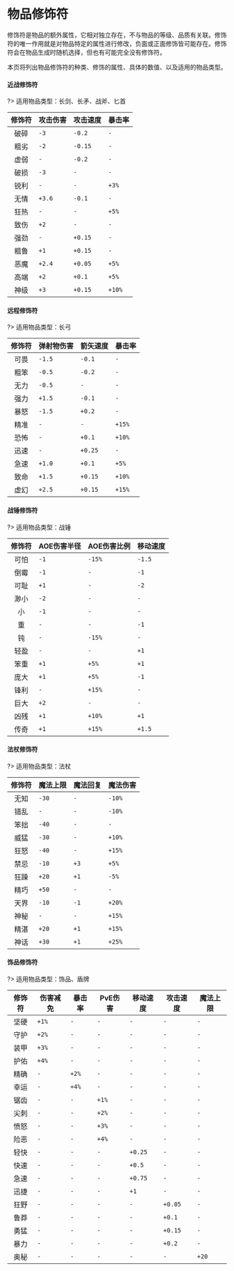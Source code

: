 # 物品修饰符

修饰符是物品的额外属性，它相对独立存在，不与物品的等级、品质有关联。修饰符的唯一作用就是对物品特定的属性进行修改，负面或正面修饰皆可能存在。修饰符会在物品生成时随机选择，但也有可能完全没有修饰符。

本页将列出物品修饰符的种类、修饰的属性、具体的数值、以及适用的物品类型。

<!-- tabs:start -->

#### **近战修饰符**

?> 适用物品类型：长剑、长矛、战斧、匕首

| 修饰符 | 攻击伤害 | 攻击速度 | 暴击率 |
| :----: | -------- | -------- | ------ |
|  破碎  | `-3`     | `-0.2`   | `-`    |
|  粗劣  | `-2`     | `-0.15`  | `-`    |
|  虚弱  | `-`      | `-0.2`   | `-`    |
|  破损  | `-3`     | `-`      | `-`    |
|  锐利  | `-`      | `-`      | `+3%`  |
|  无情  | `+3.6`   | `-0.1`   | `-`    |
|  狂热  | `-`      | `-`      | `+5%`  |
|  致伤  | `+2`     | `-`      | `-`    |
|  强劲  | `-`      | `+0.15`  | `-`    |
|  粗鲁  | `+1`     | `+0.15`  | `-`    |
|  恶魔  | `+2.4`   | `+0.05`  | `+5%`  |
|  高端  | `+2`     | `+0.1`   | `+5%`  |
|  神级  | `+3`     | `+0.15`  | `+10%` |

#### **远程修饰符**

?> 适用物品类型：长弓

| 修饰符 | 弹射物伤害 | 箭矢速度 | 暴击率 |
| :----: | ---------- | -------- | ------ |
|  可畏  | `-1.5`     | `-0.1`   | `-`    |
|  粗笨  | `-0.5`     | `-0.2`   | `-`    |
|  无力  | `-0.5`     | `-`      | `-`    |
|  强力  | `+1.5`     | `-0.1`   | `-`    |
|  暴怒  | `-1.5`     | `+0.2`   | `-`    |
|  精准  | `-`        | `-`      | `+15%` |
|  恐怖  | `-`        | `+0.1`   | `+10%` |
|  迅速  | `-`        | `+0.25`  | `-`    |
|  急速  | `+1.0`     | `+0.1`   | `+5%`  |
|  致命  | `+1.5`     | `+0.15`  | `+10%` |
|  虚幻  | `+2.5`     | `+0.15`  | `+15%` |

#### **战锤修饰符**

?> 适用物品类型：战锤

| 修饰符 | AOE伤害半径 | AOE伤害比例 | 移动速度 |
| :----: | ----------- | ----------- | -------- |
|  可怕  | `-1`        | `-15%`      | `-1.5`   |
|  倒霉  | `-1`        | `-`         | `-1`     |
|  可耻  | `+1`        | `-`         | `-2`     |
|  渺小  | `-2`        | `-`         | `-`      |
|   小   | `-1`        | `-`         | `-`      |
|   重   | `-`         | `-`         | `-1`     |
|   钝   | `-`         | `-15%`      | `-`      |
|  轻盈  | `-`         | `-`         | `+1`     |
|  笨重  | `+1`        | `+5%`       | `+1`     |
|  庞大  | `+1`        | `+5%`       | `-1`     |
|  锋利  | `-`         | `+15%`      | `-`      |
|  巨大  | `+2`        | `-`         | `-`      |
|  凶残  | `+1`        | `+10%`      | `+1`     |
|  传奇  | `+1`        | `+15%`      | `+1.5`   |

#### **法杖修饰符**

?> 适用物品类型：法杖

| 修饰符 | 魔法上限 | 魔法回复 | 魔法伤害 |
| :----: | -------- | -------- | -------- |
|  无知  | `-30`    | `-`      | `-10%`   |
|  错乱  | `-`      | `-`      | `-10%`   |
|  笨拙  | `-40`    | `-`      | `-`      |
|  威猛  | `-30`    | `-`      | `+10%`   |
|  狂怒  | `-40`    | `-`      | `+15%`   |
|  禁忌  | `-10`    | `+3`     | `+5%`    |
|  狂躁  | `+20`    | `+1`     | `-5%`    |
|  精巧  | `+50`    | `-`      | `-`      |
|  天界  | `-10`    | `-1`     | `+20%`   |
|  神秘  | `-`      | `-`      | `+15%`   |
|  精湛  | `+20`    | `+1`     | `+15%`   |
|  神话  | `+30`    | `+1`     | `+25%`   |

#### **饰品修饰符**

?> 适用物品类型：饰品、盾牌

| 修饰符 | 伤害减免 | 暴击率 | PvE伤害 | 移动速度 | 攻击速度 | 魔法上限 |
| :----: | -------- | ------ | ------- | -------- | -------- | -------- |
|  坚硬  | `+1%`    | `-`    | `-`     | `-`      | `-`      | `-`      |
|  守护  | `+2%`    | `-`    | `-`     | `-`      | `-`      | `-`      |
|  装甲  | `+3%`    | `-`    | `-`     | `-`      | `-`      | `-`      |
|  护佑  | `+4%`    | `-`    | `-`     | `-`      | `-`      | `-`      |
|  精确  | `-`      | `+2%`  | `-`     | `-`      | `-`      | `-`      |
|  幸运  | `-`      | `+4%`  | `-`     | `-`      | `-`      | `-`      |
|  锯齿  | `-`      | `-`    | `+1%`   | `-`      | `-`      | `-`      |
|  尖刺  | `-`      | `-`    | `+2%`   | `-`      | `-`      | `-`      |
|  愤怒  | `-`      | `-`    | `+3%`   | `-`      | `-`      | `-`      |
|  险恶  | `-`      | `-`    | `+4%`   | `-`      | `-`      | `-`      |
|  轻快  | `-`      | `-`    | `-`     | `+0.25`  | `-`      | `-`      |
|  快速  | `-`      | `-`    | `-`     | `+0.5`   | `-`      | `-`      |
|  急速  | `-`      | `-`    | `-`     | `+0.75`  | `-`      | `-`      |
|  迅捷  | `-`      | `-`    | `-`     | `+1`     | `-`      | `-`      |
|  狂野  | `-`      | `-`    | `-`     | `-`      | `+0.05`  | `-`      |
|  鲁莽  | `-`      | `-`    | `-`     | `-`      | `+0.1`   | `-`      |
|  勇猛  | `-`      | `-`    | `-`     | `-`      | `+0.15`  | `-`      |
|  暴力  | `-`      | `-`    | `-`     | `-`      | `+0.2`   | `-`      |
|  奥秘  | `-`      | `-`    | `-`     | `-`      | `-`      | `+20`    |

<!-- tabs:end -->